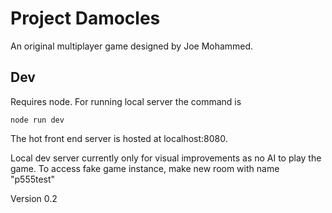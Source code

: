 # Project Damocles
An original multiplayer game designed by Joe Mohammed.


## Dev
Requires node. For running local server the command is
```
node run dev
```
The hot front end server is hosted at localhost:8080.


Local dev server currently only for visual improvements as no AI to play the game.
To access fake game instance, make new room with name "p555test"

Version 0.2

